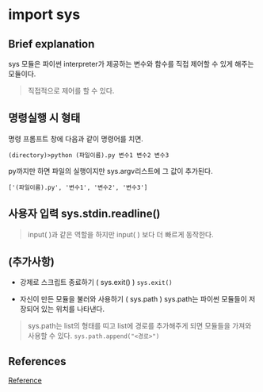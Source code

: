 # import sys

## Brief explanation
sys 모듈은 파이썬 interpreter가 제공하는 변수와 함수를 직접 제어할 수 있게 해주는 모듈이다.
> 직접적으로 제어를 할 수 있다.

## 명령실행 시 형태
명령 프롬프트 창에 다음과 같이 명령어를 치면.
```
(directory)>python (파일이름).py 변수1 변수2 변수3
```
py까지만 하면 파일의 실행이지만 sys.argv리스트에 그 값이 추가된다.
```
['(파일이름).py', '변수1', '변수2', '변수3']
```
## 사용자 입력 sys.stdin.readline()
> input( )과 같은 역할을 하지만 input( ) 보다 더 빠르게 동작한다.

## (추가사항)
- 강제로 스크립트 종료하기 ( sys.exit() )
```sys.exit()```

- 자신이 만든 모듈을 불러와 사용하기 ( sys.path )
sys.path는 파이썬 모듈들이 저장되어 있는 위치를 나타낸다.
> sys.path는 list의 형태를 띠고 list에 경로를 추가해주게 되면 모듈들을 가져와 사용할 수 있다.
```sys.path.append("<경로>")```


## References
[Reference](https://wikidocs.net/33#:~:text=sys%20%EB%AA%A8%EB%93%88%EC%9D%80%20%ED%8C%8C%EC%9D%B4%EC%8D%AC%20%EC%9D%B8%ED%84%B0%ED%94%84%EB%A6%AC%ED%84%B0,%EC%88%98%20%EC%9E%88%EA%B2%8C%20%ED%95%B4%EC%A3%BC%EB%8A%94%20%EB%AA%A8%EB%93%88%EC%9D%B4%EB%8B%A4.&text=%EB%AA%85%EB%A0%B9%20%ED%94%84%EB%A1%AC%ED%94%84%ED%8A%B8%20%EC%B0%BD%EC%97%90%EC%84%9C%20%EC%9C%84,%EA%B7%B8%20%EA%B0%92%EC%9D%B4%20%EC%B6%94%EA%B0%80%EB%90%9C%EB%8B%A4.)
